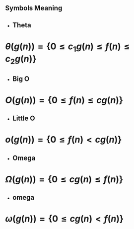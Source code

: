 ## Symbols Meaning

 - ## **Theta**
#   $\theta(g(n)) = \{0 \le c_1 g(n) \le f(n) \le c_2 g(n)\}$

- ## **Big O**
#   $O(g(n)) = \{0 \le f(n) \le c g(n)\}$    

- ## **Little O**
#   $o(g(n)) = \{0 \le f(n) \lt c g(n)\}$     

- ## **Omega**
#   $\Omega(g(n)) = \{0 \le c g(n) \le f(n)\}$

- ## **omega**
#   $\omega(g(n)) = \{0 \le c g(n) \lt f(n)\}$
     


